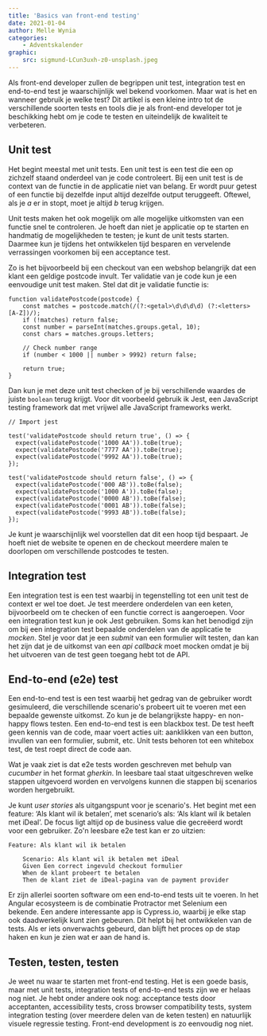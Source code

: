 ```yaml
---
title: 'Basics van front-end testing'
date: 2021-01-04
author: Melle Wynia
categories:
    - Adventskalender
graphic:
    src: sigmund-LCun3uxh-z0-unsplash.jpeg
---
```


Als front-end developer zullen de begrippen unit test, integration test en end-to-end test je waarschijnlijk wel bekend voorkomen. Maar wat is het en wanneer gebruik je welke test? Dit artikel is een kleine intro tot de verschillende soorten tests en tools die je als front-end developer tot je beschikking hebt om je code te testen en uiteindelijk de kwaliteit te verbeteren.

## Unit test

Het begint meestal met unit tests. Een unit test is een test die een op zichzelf staand onderdeel van je code controleert. Bij een unit test is de context van de functie in de applicatie niet van belang. Er wordt puur getest of een functie bij dezelfde input altijd dezelfde output teruggeeft. Oftewel, als je _a_ er in stopt, moet je altijd _b_ terug krijgen.

Unit tests maken het ook mogelijk om alle mogelijke uitkomsten van een functie snel te controleren. Je hoeft dan niet je applicatie op te starten en handmatig de mogelijkheden te testen; je kunt de unit tests starten. Daarmee kun je tijdens het ontwikkelen tijd besparen en vervelende verrassingen voorkomen bij een acceptance test.

Zo is het bijvoorbeeld bij een checkout van een webshop belangrijk dat een klant een geldige postcode invult. Ter validatie van je code kun je een eenvoudige unit test maken. Stel dat dit je validatie functie is:

```
function validatePostcode(postcode) {
    const matches = postcode.match(/(?:<getal>\d\d\d\d) (?:<letters>[A-Z])/);
    if (!matches) return false;
    const number = parseInt(matches.groups.getal, 10);
    const chars = matches.groups.letters;

    // Check number range
    if (number < 1000 || number > 9992) return false;

    return true;
}
```

Dan kun je met deze unit test checken of je bij verschillende waardes de juiste `boolean` terug krijgt. Voor dit voorbeeld gebruik ik Jest, een JavaScript testing framework dat met vrijwel alle JavaScript frameworks werkt.

```
// Import jest

test('validatePostcode should return true', () => {
  expect(validatePostcode('1000 AA')).toBe(true);
  expect(validatePostcode('7777 AA')).toBe(true);
  expect(validatePostcode('9992 AA')).toBe(true);
});

test('validatePostcode should return false', () => {
  expect(validatePostcode('000 AB')).toBe(false);
  expect(validatePostcode('1000 A')).toBe(false);
  expect(validatePostcode('0000 AB')).toBe(false);
  expect(validatePostcode('0001 AB')).toBe(false);
  expect(validatePostcode('9993 AB')).toBe(false);
});
```

Je kunt je waarschijnlijk wel voorstellen dat dit een hoop tijd bespaart. Je hoeft niet de website te openen en de checkout meerdere malen te doorlopen om verschillende postcodes te testen.

## Integration test

Een integration test is een test waarbij in tegenstelling tot een unit test de context er wel toe doet. Je test meerdere onderdelen van een keten, bijvoorbeeld om te checken of een functie correct is aangeroepen. Voor een integration test kun je ook Jest gebruiken. Soms kan het benodigd zijn om bij een integration test bepaalde onderdelen van de applicatie te _mocken_. Stel je voor dat je een _submit_ van een formulier wilt testen, dan kan het zijn dat je de uitkomst van een _api callback_ moet mocken omdat je bij het uitvoeren van de test geen toegang hebt tot de API.

## End-to-end (e2e) test

Een end-to-end test is een test waarbij het gedrag van de gebruiker wordt gesimuleerd, die verschillende scenario's probeert uit te voeren met een bepaalde gewenste uitkomst. Zo kun je de belangrijkste happy- en non-happy flows testen. Een end-to-end test is een blackbox test. De test heeft geen kennis van de code, maar voert acties uit: aanklikken van een button, invullen van een formulier, submit, etc. Unit tests behoren tot een whitebox test, de test roept direct de code aan.

Wat je vaak ziet is dat e2e tests worden geschreven met behulp van _cucumber_ in het format _gherkin_. In leesbare taal staat uitgeschreven welke stappen uitgevoerd worden en vervolgens kunnen die stappen bij scenarios worden hergebruikt.

Je kunt _user stories_ als uitgangspunt voor je scenario's. Het begint met een feature: ‘Als klant wil ik betalen’, met scenario’s als: ‘Als klant wil ik betalen met iDeal’. De focus ligt altijd op de business value die gecreëerd wordt voor een gebruiker. Zo'n leesbare e2e test kan er zo uitzien:

```
Feature: Als klant wil ik betalen

    Scenario: Als klant wil ik betalen met iDeal
    Given Een correct ingevuld checkout formulier
    When de klant probeert te betalen
    Then de klant ziet de iDeal-pagina van de payment provider
```

Er zijn allerlei soorten software om een end-to-end tests uit te voeren. In het Angular ecosysteem is de combinatie Protractor met Selenium een bekende. Een andere interessante app is Cypress.io, waarbij je elke stap ook daadwerkelijk kunt zien gebeuren. Dit helpt bij het ontwikkelen van de tests. Als er iets onverwachts gebeurd, dan blijft het proces op de stap haken en kun je zien wat er aan de hand is.

## Testen, testen, testen

Je weet nu waar te starten met front-end testing. Het is een goede basis, maar met unit tests, integration tests of end-to-end tests zijn we er helaas nog niet. Je hebt onder andere ook nog: acceptance tests door acceptanten, accessibility tests, cross browser compatibility tests, system integration testing (over meerdere delen van de keten testen) en natuurlijk visuele regressie testing. Front-end development is zo eenvoudig nog niet.
